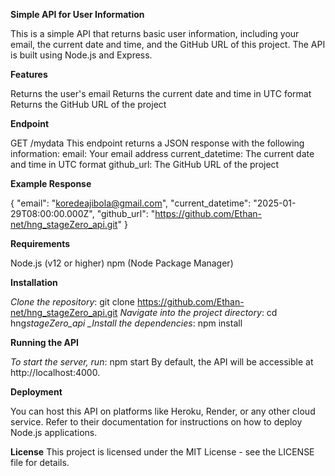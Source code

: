 **Simple API for User Information**

This is a simple API that returns basic user information, including your email, the current date and time, and the GitHub URL of this project. The API is built using Node.js and Express.

**Features**

Returns the user's email
Returns the current date and time in UTC format
Returns the GitHub URL of the project

**Endpoint**

GET /mydata
This endpoint returns a JSON response with the following information:
email: Your email address
current_datetime: The current date and time in UTC format
github_url: The GitHub URL of the project

**Example Response**

{
"email": "koredeajibola@gmail.com",
"current_datetime": "2025-01-29T08:00:00.000Z",
"github_url": "https://github.com/Ethan-net/hng_stageZero_api.git"
}

**Requirements**

Node.js (v12 or higher)
npm (Node Package Manager)

**Installation**

_Clone the repository_:
git clone https://github.com/Ethan-net/hng_stageZero_api.git
_Navigate into the project directory_:
cd hng*stageZero_api
\_Install the dependencies*:
npm install

**Running the API**

_To start the server, run_:
npm start
By default, the API will be accessible at http://localhost:4000.

**Deployment**

You can host this API on platforms like Heroku, Render, or any other cloud service. Refer to their documentation for instructions on how to deploy Node.js applications.

**License**
This project is licensed under the MIT License - see the LICENSE file for details.
